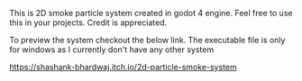 This is 2D smoke particle system created in godot 4 engine. Feel free to use this in your projects. Credit is appreciated.

To preview the system checkout the below link. The executable file is only for windows as I currently don't have any other system

https://shashank-bhardwaj.itch.io/2d-particle-smoke-system
